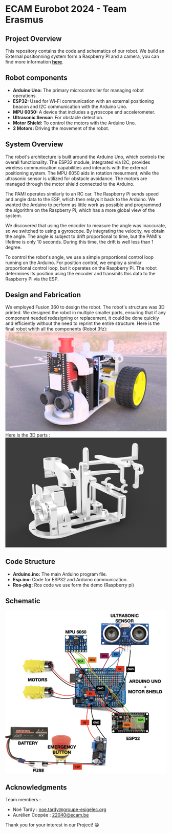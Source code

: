 # ECAM Eurobot 2024 - Team Erasmus

## Project Overview
This repository contains the code and schematics of our robot.
We build an External positionning system form a Raspberry PI and a camera, you can find more information [**here**](https://github.com/TardyNoe/Balise). 

## Robot components

- **Arduino Uno:** The primary microcontroller for managing robot operations.
- **ESP32:** Used for Wi-Fi communication with an external positioning beacon and I2C communication with the Arduino Uno.
- **MPU 6050:** A device that includes a gyroscope and accelerometer.
- **Ultrasonic Sensor:** For obstacle detection.
- **Motor Shield:** To control the motors with the Arduino Uno.
- **2 Motors:** Driving the movement of the robot.

## System Overview

The robot's architecture is built around the Arduino Uno, which controls the overall functionality. The ESP32 module, integrated via I2C, provides wireless communication capabilities and interacts with the external positioning system. The MPU 6050 aids in rotation mesurment, while the ultrasonic sensor is utilized for obstacle avoidance. The motors are managed through the motor shield connected to the Arduino.

The PAMI operates similarly to an RC car. The Raspberry Pi sends speed and angle data to the ESP, which then relays it back to the Arduino. We wanted the Arduino to perform as little work as possible and programmed the algorithm on the Raspberry Pi, which has a more global view of the system.

We discovered that using the encoder to measure the angle was inaccurate, so we switched to using a gyroscope. By integrating the velocity, we obtain the angle. The angle is subject to drift proportional to time, but the PAMI's lifetime is only 10 seconds. During this time, the drift is well less than 1 degree.

To control the robot's angle, we use a simple proportional control loop running on the Arduino. For position control, we employ a similar proportional control loop, but it operates on the Raspberry Pi. The robot determines its position using the encoder and transmits this data to the Raspberry Pi via the ESP.

## Design and Fabrication

We employed Fusion 360 to design the robot. The robot's structure was 3D printed. We designed the robot in multiple smaller parts, ensuring that if any component needed redesigning or replacement, it could be done quickly and efficiently without the need to reprint the entire structure.
Here is the final robot whith all the components (Robot.3fz): 
![Screenshot](https://raw.githubusercontent.com/TardyNoe/ECAM_Eurobot_2024_TeamErasmus/main/Robot/3D.png)
Here is the 3D parts :
![Screenshot](https://raw.githubusercontent.com/TardyNoe/ECAM_Eurobot_2024_TeamErasmus/main/Robot/3D2.png)

## Code Structure

- **Arduino.ino:** The main Arduino program file.
- **Esp.ino:** Code for ESP32 and Arduino communication.
- **Ros-pkg:** Ros code we use form the demo (Raspberry pi)

## Schematic
![Screenshot](https://raw.githubusercontent.com/TardyNoe/ECAM_Eurobot_2024_TeamErasmus/main/Robot/circuit.png)

## Acknowledgments

Team members : 
* Noé Tardy : noe.tardy@groupe-esigelec.org
* Aurélien Coppée : 22040@ecam.be

Thank you for your interest in our Project! 😁
